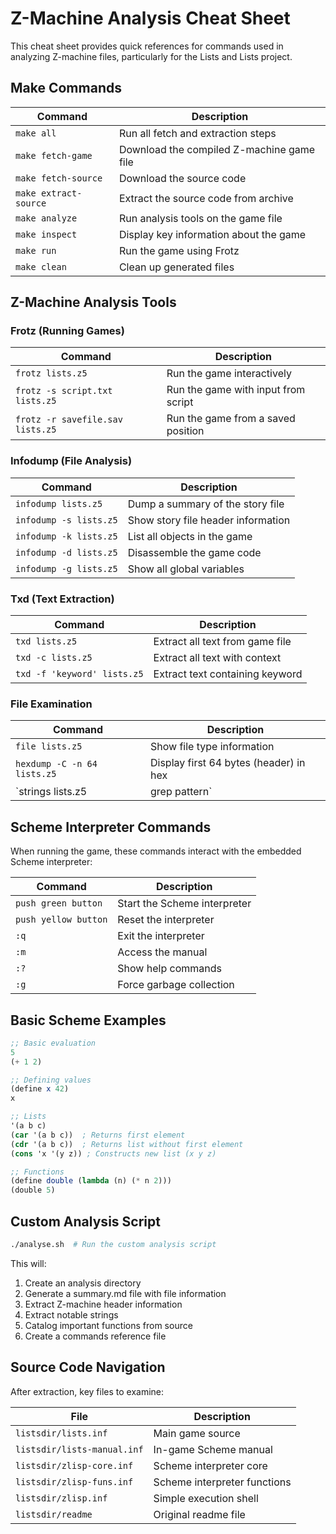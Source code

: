 # Z-Machine Analysis Cheat Sheet

This cheat sheet provides quick references for commands used in analyzing Z-machine files, particularly for the Lists and Lists project.

## Make Commands

| Command | Description |
|---------|-------------|
| `make all` | Run all fetch and extraction steps |
| `make fetch-game` | Download the compiled Z-machine game file |
| `make fetch-source` | Download the source code |
| `make extract-source` | Extract the source code from archive |
| `make analyze` | Run analysis tools on the game file |
| `make inspect` | Display key information about the game |
| `make run` | Run the game using Frotz |
| `make clean` | Clean up generated files |

## Z-Machine Analysis Tools

### Frotz (Running Games)

| Command | Description |
|---------|-------------|
| `frotz lists.z5` | Run the game interactively |
| `frotz -s script.txt lists.z5` | Run the game with input from script |
| `frotz -r savefile.sav lists.z5` | Run the game from a saved position |

### Infodump (File Analysis)

| Command | Description |
|---------|-------------|
| `infodump lists.z5` | Dump a summary of the story file |
| `infodump -s lists.z5` | Show story file header information |
| `infodump -k lists.z5` | List all objects in the game |
| `infodump -d lists.z5` | Disassemble the game code |
| `infodump -g lists.z5` | Show all global variables |

### Txd (Text Extraction)

| Command | Description |
|---------|-------------|
| `txd lists.z5` | Extract all text from game file |
| `txd -c lists.z5` | Extract all text with context |
| `txd -f 'keyword' lists.z5` | Extract text containing keyword |

### File Examination

| Command | Description |
|---------|-------------|
| `file lists.z5` | Show file type information |
| `hexdump -C -n 64 lists.z5` | Display first 64 bytes (header) in hex |
| `strings lists.z5 | grep pattern` | Find specific strings in the file |

## Scheme Interpreter Commands

When running the game, these commands interact with the embedded Scheme interpreter:

| Command | Description |
|---------|-------------|
| `push green button` | Start the Scheme interpreter |
| `push yellow button` | Reset the interpreter |
| `:q` | Exit the interpreter |
| `:m` | Access the manual |
| `:?` | Show help commands |
| `:g` | Force garbage collection |

## Basic Scheme Examples

```scheme
;; Basic evaluation
5
(+ 1 2)

;; Defining values
(define x 42)
x

;; Lists
'(a b c)
(car '(a b c))  ; Returns first element
(cdr '(a b c))  ; Returns list without first element
(cons 'x '(y z)) ; Constructs new list (x y z)

;; Functions
(define double (lambda (n) (* n 2)))
(double 5)
```

## Custom Analysis Script

```bash
./analyse.sh  # Run the custom analysis script
```

This will:
1. Create an analysis directory
2. Generate a summary.md file with file information
3. Extract Z-machine header information
4. Extract notable strings
5. Catalog important functions from source
6. Create a commands reference file

## Source Code Navigation

After extraction, key files to examine:

| File | Description |
|------|-------------|
| `listsdir/lists.inf` | Main game source |
| `listsdir/lists-manual.inf` | In-game Scheme manual |
| `listsdir/zlisp-core.inf` | Scheme interpreter core |
| `listsdir/zlisp-funs.inf` | Scheme interpreter functions |
| `listsdir/zlisp.inf` | Simple execution shell |
| `listsdir/readme` | Original readme file |